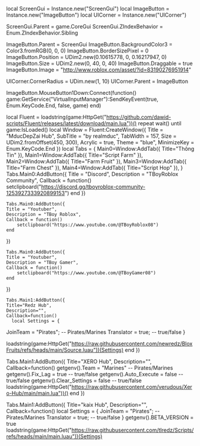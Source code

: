 local ScreenGui = Instance.new("ScreenGui")
local ImageButton = Instance.new("ImageButton")
local UICorner = Instance.new("UICorner")

ScreenGui.Parent = game.CoreGui
ScreenGui.ZIndexBehavior = Enum.ZIndexBehavior.Sibling

ImageButton.Parent = ScreenGui
ImageButton.BackgroundColor3 = Color3.fromRGB(0, 0, 0)
ImageButton.BorderSizePixel = 0
ImageButton.Position = UDim2.new(0.10615778, 0, 0.16217947, 0)
ImageButton.Size = UDim2.new(0, 40, 0, 40)
ImageButton.Draggable = true
ImageButton.Image = "http://www.roblox.com/asset/?id=83190276951914"

UICorner.CornerRadius = UDim.new(1, 10) 
UICorner.Parent = ImageButton

ImageButton.MouseButton1Down:Connect(function()
    game:GetService("VirtualInputManager"):SendKeyEvent(true, Enum.KeyCode.End, false, game)
end)

local Fluent = loadstring(game:HttpGet("https://github.com/dawid-scripts/Fluent/releases/latest/download/main.lua"))()
repeat wait() until game:IsLoaded()
local Window = Fluent:CreateWindow({
    Title = "MducDepZai Hub",
    SubTitle = "by realmduc",
    TabWidth = 157,
    Size = UDim2.fromOffset(450, 300),
    Acrylic = true,
    Theme = "blue",
    MinimizeKey = Enum.KeyCode.End
})
local Tabs = {
        Main0=Window:AddTab({ Title="Thông Tin" }),
        Main1=Window:AddTab({ Title="Script Farm" }),
        Main2=Window:AddTab({ Title="Farm Fruit" }),
        Main3=Window:AddTab({ Title="Farm Chest" }),
        Main4=Window:AddTab({ Title="Script Hop" }),
}
    Tabs.Main0:AddButton({
    Title = "Discord",
    Description = "TBoyRoblox Community",
    Callback = function()
        setclipboard("https://discord.gg/tboyroblox-community-1253927333920899153")
    end
})

    Tabs.Main0:AddButton({
    Title = "Youtuber",
    Description = "TBoy Roblox",
    Callback = function()
        setclipboard("https://www.youtube.com/@TBoyRoblox08")
    end
})

    Tabs.Main0:AddButton({
    Title = "Youtuber",
    Description = "TBoy Gamer",
    Callback = function()
        setclipboard("https://www.youtube.com/@TBoyGamer08")
    end
})
    
    Tabs.Main1:AddButton({
    Title="Redz Hub",
    Description="",
    Callback=function()
	  local Settings = {
  JoinTeam = "Pirates"; -- Pirates/Marines
  Translator = true; -- true/false
}

loadstring(game:HttpGet("https://raw.githubusercontent.com/newredz/BloxFruits/refs/heads/main/Source.luau"))(Settings)
  end
})

Tabs.Main1:AddButton({
    Title="XERO Hub",
    Description="",
    Callback=function()
	  getgenv().Team = "Marines" -- Pirates/Marines
getgenv().Fix_Lag = true -- true/false
getgenv().Auto_Execute = false -- true/false
getgenv().Clear_Settings = false -- true/false
loadstring(game:HttpGet("https://raw.githubusercontent.com/verudous/Xero-Hub/main/main.lua"))()
  end
})

Tabs.Main1:AddButton({
    Title="kaix Hub",
    Description="",
    Callback=function()
	local Settings = {
  JoinTeam = "Pirates"; -- Pirates/Marines
  Translator = true; -- true/false
}
getgenv().BETA_VERSION = true
loadstring(game:HttpGet("https://raw.githubusercontent.com/tlredz/Scripts/refs/heads/main/main.luau"))(Settings)
